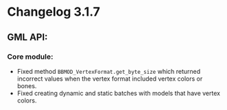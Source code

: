 # Changelog 3.1.7

## GML API:
### Core module:
* Fixed method `BBMOD_VertexFormat.get_byte_size` which returned incorrect values when the vertex format included vertex colors or bones.
* Fixed creating dynamic and static batches with models that have vertex colors.
